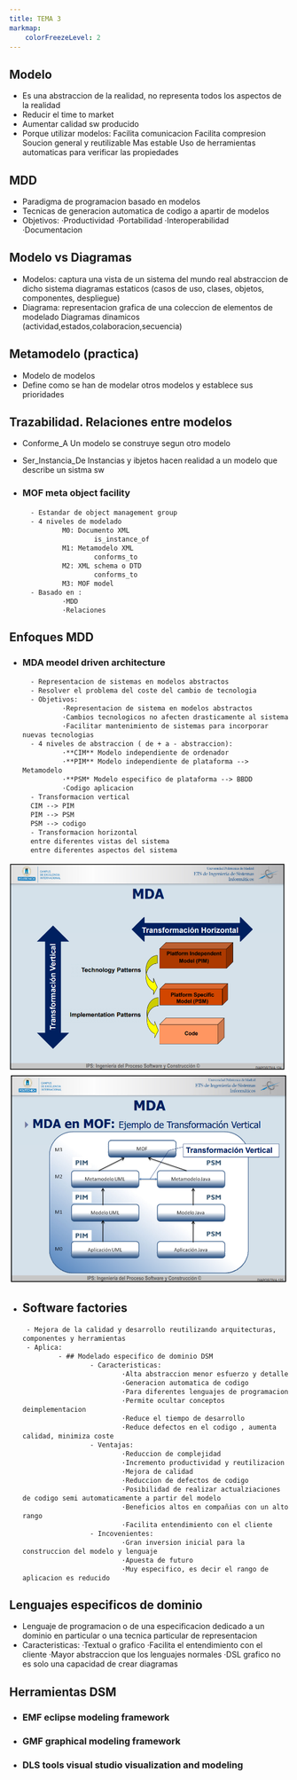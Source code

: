 ```yaml
---
title: TEMA 3
markmap: 
    colorFreezeLevel: 2
---
```

## Modelo
- Es una abstraccion de la realidad, no representa todos los aspectos de la realidad
- Reducir el time to market
- Aumentar calidad sw producido
- Porque utilizar modelos:
        Facilita comunicacion
        Facilita compresion
        Soucion general y reutilizable
        Mas estable
        Uso de herramientas automaticas para verificar las propiedades


## MDD
- Paradigma de programacion basado en modelos
- Tecnicas de generacion automatica de codigo a apartir de modelos
- Objetivos:
        ·Productividad
        ·Portabilidad
        ·Interoperabilidad
        ·Documentacion

## Modelo vs Diagramas
- Modelos: captura una vista de un sistema del mundo real
           abstraccion de dicho sistema
           diagramas estaticos (casos de uso, clases, objetos, componentes, despliegue)
- Diagrama: representacion grafica de una coleccion de   elementos de modelado
            Diagramas dinamicos (actividad,estados,colaboracion,secuencia)    

## Metamodelo (practica)
- Modelo de modelos
- Define como se han de modelar otros modelos y establece sus prioridades
## Trazabilidad. Relaciones entre modelos
- Conforme_A
        Un modelo se construye segun otro modelo
- Ser_Instancia_De
        Instancias y ibjetos hacen realidad a un modelo que describe un sistma sw

- ### MOF meta object facility
        - Estandar de object management group
        - 4 niveles de modelado
                M0: Documento XML 
                        is_instance_of
                M1: Metamodelo XML
                        conforms_to
                M2: XML schema o DTD
                        conforms_to
                M3: MOF model
        - Basado en :
                ·MDD
                ·Relaciones


## Enfoques MDD
- ### MDA meodel driven architecture
        - Representacion de sistemas en modelos abstractos
        - Resolver el problema del coste del cambio de tecnologia
        - Objetivos:
                ·Representacion de sistema en modelos abstractos
                ·Cambios tecnologicos no afecten drasticamente al sistema
                ·Facilitar mantenimiento de sistemas para incorporar nuevas tecnologias
        - 4 niveles de abstraccion ( de + a - abstraccion):
                ·**CIM** Modelo independiente de ordenador
                ·**PIM** Modelo independiente de plataforma --> Metamodelo
                ·**PSM* Modelo especifico de plataforma --> BBDD
                ·Codigo aplicacion
        - Transformacion vertical
        CIM --> PIM
        PIM --> PSM
        PSM --> codigo
        - Transformacion horizontal
        entre diferentes vistas del sistema
        entre diferentes aspectos del sistema
![](/MDA.PNG)
![](/MDA1.PNG)

-  ## Software factories
        - Mejora de la calidad y desarrollo reutilizando arquitecturas, componentes y herramientas 
        - Aplica: 
                - ## Modelado especifico de dominio DSM
                        - Caracteristicas:
                                ·Alta abstraccion menor esfuerzo y detalle
                                ·Generacion automatica de codigo
                                ·Para diferentes lenguajes de programacion
                                ·Permite ocultar conceptos deimplementacion
                                ·Reduce el tiempo de desarrollo
                                ·Reduce defectos en el codigo , aumenta calidad, minimiza coste
                        - Ventajas:
                                ·Reduccion de complejidad
                                ·Incremento productividad y reutilizacion
                                ·Mejora de calidad
                                ·Reduccion de defectos de codigo
                                ·Posibilidad de realizar actualziaciones de codigo semi automaticamente a partir del modelo
                                ·Beneficios altos en compañias con un alto rango
                                ·Facilita entendimiento con el cliente
                        - Incovenientes:
                                ·Gran inversion inicial para la construccion del modelo y lenguaje 
                                ·Apuesta de futuro
                                ·Muy especifico, es decir el rango de aplicacion es reducido

## Lenguajes especificos de dominio
- Lenguaje de programacion o de una especificacion dedicado a un dominio en particular o una tecnica particular de representacion
- Caracteristicas:
        ·Textual o grafico
        ·Facilita el entendimiento con el cliente
        ·Mayor abstraccion que los lenguajes normales
        ·DSL grafico no es solo una capacidad de crear diagramas

## Herramientas DSM
- ### EMF eclipse modeling framework
- ### GMF graphical modeling framework
- ### DLS tools visual studio visualization and modeling

